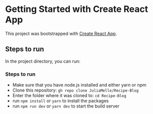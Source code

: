 # Getting Started with Create React App

This project was bootstrapped with [Create React App](https://github.com/facebook/create-react-app).

## Steps to run

In the project directory, you can run:

### Steps to run

- Make sure that you have node.js installed and either yarn or npm
- Clone this repository: `gh repo clone JuliaMelle/Recipe-Blog`
- Enter the folder where it was cloned to: `cd Recipe-Blog`
- run `npm install` or `yarn` to install the packages
- run `npm run dev` or `yarn dev` to start the build server
